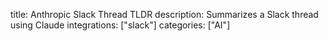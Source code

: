 title: Anthropic Slack Thread TLDR
description: Summarizes a Slack thread using Claude
integrations: ["slack"]
categories: ["AI"]
